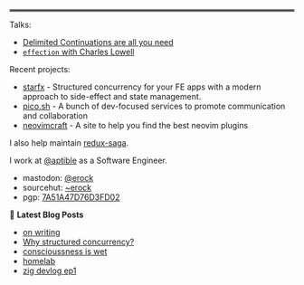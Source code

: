 <hr style="border:2px solid gray"> </hr>

Talks:

- [Delimited Continuations are all you need](https://youtu.be/uRbqLGj_6mI)
- [`effection` with Charles Lowell](https://youtu.be/lJDgpxRw5WA?si=cCHZiKqNO7vIUhPc)

Recent projects:

- [starfx](https://github.com/neurosnap/starfx) - Structured concurrency 
  for your FE apps with a modern approach to side-effect and state management. 
- [pico.sh](https://pico.sh) - A bunch of dev-focused services to promote
  communication and collaboration
- [neovimcraft](https://neovimcraft.com) - A site to help you find the best
  neovim plugins

I also help maintain [redux-saga](https://github.com/redux-saga).

I work at [@aptible](https://aptible.com) as a Software Engineer.

- mastodon: [@erock](https://fosstodon.org/@erock)
- sourcehut: [~erock](https://git.sr.ht/~erock)
- pgp: [7A51A47D76D3FD02](https://erock.io/publickey.txt)

📕 **Latest Blog Posts**

<!-- BLOG-POST-LIST:START -->
- [on writing](https://bower.sh/on-writing)
- [Why structured concurrency?](https://bower.sh/why-structured-concurrency)
- [conscioussness is wet](https://bower.sh/consciousness-is-wet)
- [homelab](https://bower.sh/homelab)
- [zig devlog ep1](https://bower.sh/zig-devlog-ep1)
<!-- BLOG-POST-LIST:END -->
